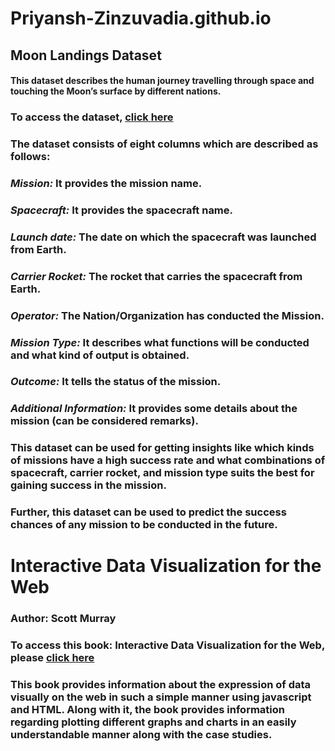 # Priyansh-Zinzuvadia.github.io
## Moon Landings Dataset
#### This dataset describes the human journey travelling through space and touching the Moon’s surface by different nations.  
### To access the dataset, [click here](https://www.kaggle.com/datasets/anoopjohny/moon-landings?resource=download)  
### The dataset consists of eight columns which are described as follows:  
### _Mission:_ It provides the mission name.  
### _Spacecraft:_ It provides the spacecraft name.
### _Launch date:_ The date on which the spacecraft was launched from Earth.
### _Carrier Rocket:_ The rocket that carries the spacecraft from Earth.
### _Operator:_ The Nation/Organization has conducted the Mission.
### _Mission Type:_ It describes what functions will be conducted and what kind of output is obtained.
### _Outcome:_ It tells the status of the mission.
### _Additional Information:_ It provides some details about the mission (can be considered remarks).
### This dataset can be used for getting insights like which kinds of missions have a high success rate and what combinations of spacecraft, carrier rocket, and mission type suits the best for gaining success in the mission.
### Further, this dataset can be used to predict the success chances of any mission to be conducted in the future.
# **Interactive Data Visualization for the Web**
### Author: Scott Murray
### To access this book: Interactive Data Visualization for the Web, please [click here](https://www.oreilly.com/library/view/interactive-data-visualization/9781491921296/)
### This book provides information about the expression of data visually on the web in such a simple manner using javascript and HTML. Along with it, the book provides information regarding plotting different graphs and charts in an easily understandable manner along with the case studies.
